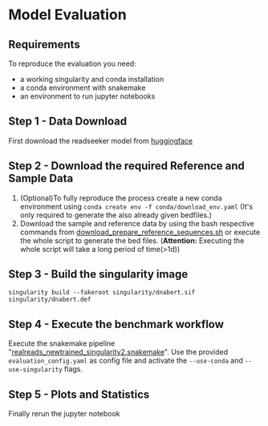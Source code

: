 # Model Evaluation

## Requirements
To reproduce the evaluation you need:
- a working singularity and conda installation
- a conda environment with snakemake
- an environment to run jupyter notebooks

## Step 1 - Data Download
First download the readseeker model from [huggingface](https://huggingface.co/bnwlf/ReadSeeker)

## Step 2 - Download the required Reference and Sample Data
1. (Optional)To fully reproduce the process create a new conda environment using `conda create env -f conda/download_env.yaml` (It's only required to generate the also already given bedfiles.)
2. Download the sample and reference data by using the bash respective commands from [download_prepare_reference_sequences.sh](download_prepare_reference_sequences.sh) or execute the whole script to generate the bed files. (**Attention:** Executing the whole script will take a long period of time(>1d))

## Step 3 - Build the singularity image
`singularity build --fakeroot singularity/dnabert.sif singularity/dnabert.def`

## Step 4 - Execute the benchmark workflow
Execute the snakemake pipeline "[realreads_newtrained_singularity2.snakemake](realreads_newtrained_singularity2.snakemake)". Use the provided `evaluation_config.yaml` as config file and activate the `--use-conda` and 
`--use-singularity` flags.

## Step 5 - Plots and Statistics
Finally rerun the jupyter notebook
